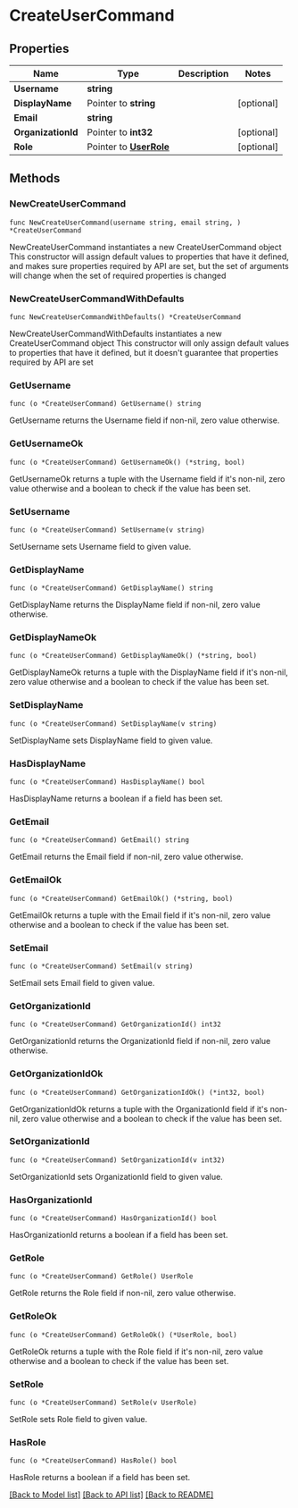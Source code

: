 # CreateUserCommand

## Properties

Name | Type | Description | Notes
------------ | ------------- | ------------- | -------------
**Username** | **string** |  | 
**DisplayName** | Pointer to **string** |  | [optional] 
**Email** | **string** |  | 
**OrganizationId** | Pointer to **int32** |  | [optional] 
**Role** | Pointer to [**UserRole**](UserRole.md) |  | [optional] 

## Methods

### NewCreateUserCommand

`func NewCreateUserCommand(username string, email string, ) *CreateUserCommand`

NewCreateUserCommand instantiates a new CreateUserCommand object
This constructor will assign default values to properties that have it defined,
and makes sure properties required by API are set, but the set of arguments
will change when the set of required properties is changed

### NewCreateUserCommandWithDefaults

`func NewCreateUserCommandWithDefaults() *CreateUserCommand`

NewCreateUserCommandWithDefaults instantiates a new CreateUserCommand object
This constructor will only assign default values to properties that have it defined,
but it doesn't guarantee that properties required by API are set

### GetUsername

`func (o *CreateUserCommand) GetUsername() string`

GetUsername returns the Username field if non-nil, zero value otherwise.

### GetUsernameOk

`func (o *CreateUserCommand) GetUsernameOk() (*string, bool)`

GetUsernameOk returns a tuple with the Username field if it's non-nil, zero value otherwise
and a boolean to check if the value has been set.

### SetUsername

`func (o *CreateUserCommand) SetUsername(v string)`

SetUsername sets Username field to given value.


### GetDisplayName

`func (o *CreateUserCommand) GetDisplayName() string`

GetDisplayName returns the DisplayName field if non-nil, zero value otherwise.

### GetDisplayNameOk

`func (o *CreateUserCommand) GetDisplayNameOk() (*string, bool)`

GetDisplayNameOk returns a tuple with the DisplayName field if it's non-nil, zero value otherwise
and a boolean to check if the value has been set.

### SetDisplayName

`func (o *CreateUserCommand) SetDisplayName(v string)`

SetDisplayName sets DisplayName field to given value.

### HasDisplayName

`func (o *CreateUserCommand) HasDisplayName() bool`

HasDisplayName returns a boolean if a field has been set.

### GetEmail

`func (o *CreateUserCommand) GetEmail() string`

GetEmail returns the Email field if non-nil, zero value otherwise.

### GetEmailOk

`func (o *CreateUserCommand) GetEmailOk() (*string, bool)`

GetEmailOk returns a tuple with the Email field if it's non-nil, zero value otherwise
and a boolean to check if the value has been set.

### SetEmail

`func (o *CreateUserCommand) SetEmail(v string)`

SetEmail sets Email field to given value.


### GetOrganizationId

`func (o *CreateUserCommand) GetOrganizationId() int32`

GetOrganizationId returns the OrganizationId field if non-nil, zero value otherwise.

### GetOrganizationIdOk

`func (o *CreateUserCommand) GetOrganizationIdOk() (*int32, bool)`

GetOrganizationIdOk returns a tuple with the OrganizationId field if it's non-nil, zero value otherwise
and a boolean to check if the value has been set.

### SetOrganizationId

`func (o *CreateUserCommand) SetOrganizationId(v int32)`

SetOrganizationId sets OrganizationId field to given value.

### HasOrganizationId

`func (o *CreateUserCommand) HasOrganizationId() bool`

HasOrganizationId returns a boolean if a field has been set.

### GetRole

`func (o *CreateUserCommand) GetRole() UserRole`

GetRole returns the Role field if non-nil, zero value otherwise.

### GetRoleOk

`func (o *CreateUserCommand) GetRoleOk() (*UserRole, bool)`

GetRoleOk returns a tuple with the Role field if it's non-nil, zero value otherwise
and a boolean to check if the value has been set.

### SetRole

`func (o *CreateUserCommand) SetRole(v UserRole)`

SetRole sets Role field to given value.

### HasRole

`func (o *CreateUserCommand) HasRole() bool`

HasRole returns a boolean if a field has been set.


[[Back to Model list]](../README.md#documentation-for-models) [[Back to API list]](../README.md#documentation-for-api-endpoints) [[Back to README]](../README.md)


